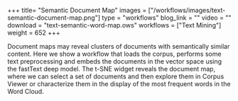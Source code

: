 +++
title= "Semantic Document Map"
images =  ["/workflows/images/text-semantic-document-map.png"]
type = "workflows"
blog_link =  ""
video = ""
download = "text-semantic-word-map.ows"
workflows = ["Text Mining"]
weight = 652
+++

Document maps may reveal clusters of documents with semantically similar content. Here we show a workflow that loads the corpus, performs some text preprocessing and embeds the documents in the vector space using the fastText deep model. The t-SNE widget reveals the document map, where we can select a set of documents and then explore them in Corpus Viewer or characterize them in the display of the most frequent words in the Word Cloud.
